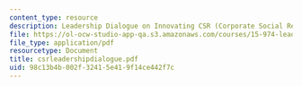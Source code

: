 ```yaml
---
content_type: resource
description: Leadership Dialogue on Innovating CSR (Corporate Social Responsibility)
file: https://ol-ocw-studio-app-qa.s3.amazonaws.com/courses/15-974-leadership-lab-spring-2003/98c13b4b002f32415e419f14ce442f7c_csrleadershipdialogue.pdf
file_type: application/pdf
resourcetype: Document
title: csrleadershipdialogue.pdf
uid: 98c13b4b-002f-3241-5e41-9f14ce442f7c
---
```

